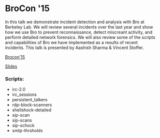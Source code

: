 # BroCon '15

In this talk we demonstrate incident detection and analysis with Bro at Berkeley Lab. We will review several incidents over the last year and show how we use Bro to prevent reconnaissance, detect miscreant activity, and perform detailed network forensics. We will also review some of the scripts and capabilities of Bro we have implemented as a results of recent incidents.
This talk is presented by Aashish Sharma & Vincent Stoffer.

[Brocon'15](https://www.bro.org/brocon2015/brocon2015_abstracts.html#p0wnage-and-detection-withbro)

[Slides](https://www.bro.org/brocon2015/slides/sharma_p0wnage.pdf)

### Scripts:

* irc-2.0
* irc_sessions
* persistent_talkers
* rdp-block-scanners
* shellshock-detailed
* sip-scan
* sip-scans
* sip-schock
* smtp-thrsholds